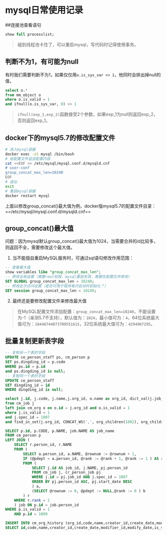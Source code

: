 # mysql日常使用记录

##连接池查看语句

```sql
show full processlist;
```

> 碰到线程池卡住了，可以重启mysql，写代码时记得使用事务。

## 判断不为1，有可能为null

有时我们需要判断不为1，如果仅仅用`o.is_sys_var <> 1`，他同时会排出掉null的值，

```sql
select o.*
from mm_object o
where o.is_valid = 1
and ifnull(o.is_sys_var, 0) <> 1
```

> `ifnull(exp_1,exp_2)`函数接受2个参数，如果exp_1为null则返回exp_2，否则返回exp_1。

## docker下的mysql5.7的修改配置文件

``` sh
# 进入mysql容器
docker exec -it mysql /bin/bash
# 给配置文件追加配置内容
cat <<EOF >> /etc/mysql/mysql.conf.d/mysqld.cnf
# user-conf
group_concat_max_len=10240
EOF
# 退出
exit
# 重启mysql容器
docker restart mysql
```

上面以修改group_concat()最大值为例，docker版mysql5.7的配置文件目录：==/etc/mysql/mysql.conf.d/mysqld.cnf==

## group_concat()最大值

问题：因为mysql默认group_concat()最大值为1024，当需要合并的id比较多，则返回不全，需要修改这个最大值。

1. 当不能擅自重启MySQL服务时，可通过sql语句修改作用范围：

``` sql
-- 查看最大值
show variables like "group_concat_max_len";
-- 修改全局设置（需要root权限，mysql重启失效，需要在配置文件修改）
SET GLOBAL group_concat_max_len = 10240;
-- 修改此次访问设置（是否可用于程序每次启动时初始化？）
SET session group_concat_max_len = 10240;
```

2. 最终还是要修改配置文件来修改最大值

> 在MySQL配置文件添加配置：`group_concat_max_len=10240`，不能设置为-1（亲测5.7不支持），默认值为：`1024`，最小值可为：`4`，64位系统最大值可为：`18446744073709551615`，32位系统最大值可为：`4294967295`。

##  批量复制更新表字段

``` sql
-- 复制另一个表的字段
UPDATE ce_person_staff ps, cm_person p 
SET ps.dingding_id = p.code
WHERE ps.id = p.id
and ps.dingding_id is null;
-- 复制同一个表的字段
UPDATE ce_person_staff 
SET dingding_id = id
WHERE dingding_id is null;
```





``` sql
select j.id, j.code, j.name,j.org_id, o.name as org_id, dict_val(j.job_type_id) as job_type_id
from cm_job j
left join cm_org o on o.id = j.org_id and o.is_valid = 1
where j.is_valid = 1
and j.spec_id = 1007
and find_in_set(j.org_id, CONCAT_WS(',', org_children(1002), org_children(1005)))
```



``` sql
SELECT p.id, p.CODE, p.NAME, job.NAME AS job_name 
FROM cm_person p
LEFT JOIN (
	SELECT r.person_id, r.NAME 
	FROM (
		SELECT a.person_id, a.NAME, @rownum := @rownum + 1,
		IF (@pdept = a.person_id, @rank := @rank + 1, @rank := 1 ) AS rank, @pdept := a.person_id 
		FROM (
			SELECT j.id AS job_id, j.NAME, pj.person_id 
			FROM cm_job j, cr_person_job pj 
			WHERE j.id = pj.job_id AND j.spec_id = 1007 
			ORDER BY pj.person_id ASC, pj.start_date DESC 
			) a,
			(SELECT @rownum := 0, @pdept := NULL,@rank := 0 ) b 
		) r 
	WHERE r.rank = 1 
	) job ON p.id = job.person_id 
WHERE p.is_valid = 1 
	AND p.id = 1009
```



``` sql
INSERT INTO cm_org_history (org_id,code,name,creator_id,create_date,modifier_id,modify_date,is_valid,notes,version,tenant_id,spec_id,short_name,type,unique_id,magor_id,level,parent_id,is_own_lower,update_type_id,all_name)
SELECT id,code,name,creator_id,create_date,modifier_id,modify_date,is_valid,notes,version,tenant_id,spec_id,short_name,type,unique_id,magor_id,level,parent_id,is_own_lower,2248,all_name from cm_org where is_valid = 1
```

